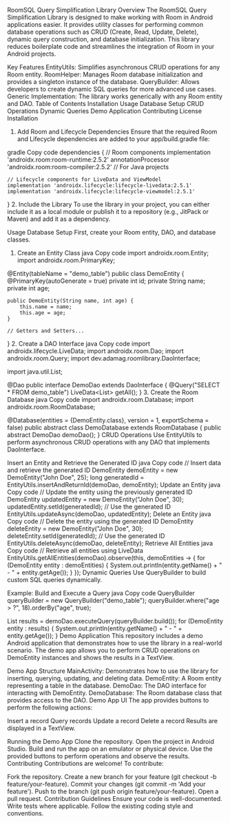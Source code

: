 RoomSQL Query Simplification Library
Overview
The RoomSQL Query Simplification Library is designed to make working with Room in Android applications easier. It provides utility classes for performing common database operations such as CRUD (Create, Read, Update, Delete), dynamic query construction, and database initialization. This library reduces boilerplate code and streamlines the integration of Room in your Android projects.

Key Features
EntityUtils: Simplifies asynchronous CRUD operations for any Room entity.
RoomHelper: Manages Room database initialization and provides a singleton instance of the database.
QueryBuilder: Allows developers to create dynamic SQL queries for more advanced use cases.
Generic Implementation: The library works generically with any Room entity and DAO.
Table of Contents
Installation
Usage
Database Setup
CRUD Operations
Dynamic Queries
Demo Application
Contributing
License
Installation
1. Add Room and Lifecycle Dependencies
Ensure that the required Room and Lifecycle dependencies are added to your app/build.gradle file:

gradle
Copy code
dependencies {
    // Room components
    implementation 'androidx.room:room-runtime:2.5.2'
    annotationProcessor 'androidx.room:room-compiler:2.5.2' // For Java projects

    // Lifecycle components for LiveData and ViewModel
    implementation 'androidx.lifecycle:lifecycle-livedata:2.5.1'
    implementation 'androidx.lifecycle:lifecycle-viewmodel:2.5.1'
}
2. Include the Library
To use the library in your project, you can either include it as a local module or publish it to a repository (e.g., JitPack or Maven) and add it as a dependency.

Usage
Database Setup
First, create your Room entity, DAO, and database classes.

1. Create an Entity Class
java
Copy code
import androidx.room.Entity;
import androidx.room.PrimaryKey;

@Entity(tableName = "demo_table")
public class DemoEntity {
    @PrimaryKey(autoGenerate = true)
    private int id;
    private String name;
    private int age;

    public DemoEntity(String name, int age) {
        this.name = name;
        this.age = age;
    }

    // Getters and Setters...
}
2. Create a DAO Interface
java
Copy code
import androidx.lifecycle.LiveData;
import androidx.room.Dao;
import androidx.room.Query;
import dev.adamag.roomlibrary.DaoInterface;

import java.util.List;

@Dao
public interface DemoDao extends DaoInterface<DemoEntity> {
    @Query("SELECT * FROM demo_table")
    LiveData<List<DemoEntity>> getAll();
}
3. Create the Room Database
java
Copy code
import androidx.room.Database;
import androidx.room.RoomDatabase;

@Database(entities = {DemoEntity.class}, version = 1, exportSchema = false)
public abstract class DemoDatabase extends RoomDatabase {
    public abstract DemoDao demoDao();
}
CRUD Operations
Use EntityUtils to perform asynchronous CRUD operations with any DAO that implements DaoInterface<T>.

Insert an Entity and Retrieve the Generated ID
java
Copy code
// Insert data and retrieve the generated ID
DemoEntity demoEntity = new DemoEntity("John Doe", 25);
long generatedId = EntityUtils.insertAndReturnId(demoDao, demoEntity);
Update an Entity
java
Copy code
// Update the entity using the previously generated ID
DemoEntity updatedEntity = new DemoEntity("John Doe", 30);
updatedEntity.setId(generatedId); // Use the generated ID
EntityUtils.updateAsync(demoDao, updatedEntity);
Delete an Entity
java
Copy code
// Delete the entity using the generated ID
DemoEntity deleteEntity = new DemoEntity("John Doe", 30);
deleteEntity.setId(generatedId); // Use the generated ID
EntityUtils.deleteAsync(demoDao, deleteEntity);
Retrieve All Entities
java
Copy code
// Retrieve all entities using LiveData
EntityUtils.getAllEntities(demoDao).observe(this, demoEntities -> {
    for (DemoEntity entity : demoEntities) {
        System.out.println(entity.getName() + " - " + entity.getAge());
    }
});
Dynamic Queries
Use QueryBuilder to build custom SQL queries dynamically.

Example: Build and Execute a Query
java
Copy code
QueryBuilder queryBuilder = new QueryBuilder("demo_table");
queryBuilder.where("age > ?", 18).orderBy("age", true);

List<DemoEntity> results = demoDao.executeQuery(queryBuilder.build());
for (DemoEntity entity : results) {
    System.out.println(entity.getName() + " - " + entity.getAge());
}
Demo Application
This repository includes a demo Android application that demonstrates how to use the library in a real-world scenario. The demo app allows you to perform CRUD operations on DemoEntity instances and shows the results in a TextView.

Demo App Structure
MainActivity: Demonstrates how to use the library for inserting, querying, updating, and deleting data.
DemoEntity: A Room entity representing a table in the database.
DemoDao: The DAO interface for interacting with DemoEntity.
DemoDatabase: The Room database class that provides access to the DAO.
Demo App UI
The app provides buttons to perform the following actions:

Insert a record
Query records
Update a record
Delete a record
Results are displayed in a TextView.

Running the Demo App
Clone the repository.
Open the project in Android Studio.
Build and run the app on an emulator or physical device.
Use the provided buttons to perform operations and observe the results.
Contributing
Contributions are welcome! To contribute:

Fork the repository.
Create a new branch for your feature (git checkout -b feature/your-feature).
Commit your changes (git commit -m 'Add your feature').
Push to the branch (git push origin feature/your-feature).
Open a pull request.
Contribution Guidelines
Ensure your code is well-documented.
Write tests where applicable.
Follow the existing coding style and conventions.
